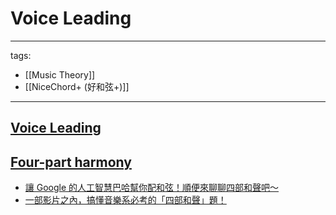 # Voice Leading

---
tags:
  - [[Music Theory]]
  - [[NiceChord+ (好和弦+)]]
---

## [Voice Leading](https://en.wikipedia.org/wiki/Voice_leading)

## [Four-part harmony](https://en.wikipedia.org/wiki/Four-part_harmony)
* [讓 Google 的人工智慧巴哈幫你配和弦！順便來聊聊四部和聲吧～](https://www.youtube.com/watch?v=HgnIJFwcyBk)
* [一部影片之內，搞懂音樂系必考的「四部和聲」題！](https://www.youtube.com/watch?v=2RGGuH14BUc)

